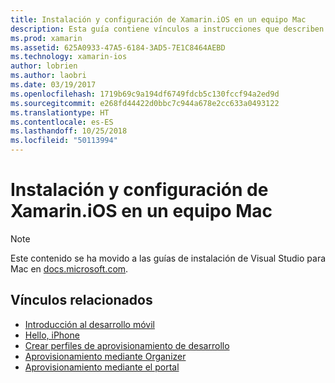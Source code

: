 ```yaml
---
title: Instalación y configuración de Xamarin.iOS en un equipo Mac
description: Esta guía contiene vínculos a instrucciones que describen cómo instalar y configurar Xamarin.iOS en un equipo Mac mediante la configuración de Visual Studio para Mac.
ms.prod: xamarin
ms.assetid: 625A0933-47A5-6184-3AD5-7E1C8464AEBD
ms.technology: xamarin-ios
author: lobrien
ms.author: laobri
ms.date: 03/19/2017
ms.openlocfilehash: 1719b69c9a194df6749fdcb5c130fccf94a2ed9d
ms.sourcegitcommit: e268fd44422d0bbc7c944a678e2cc633a0493122
ms.translationtype: HT
ms.contentlocale: es-ES
ms.lasthandoff: 10/25/2018
ms.locfileid: "50113994"
---
```

# <a name="installing-and-configuring-xamarinios-on-a-mac"></a>Instalación y configuración de Xamarin.iOS en un equipo Mac

> [!NOTE]
> Este contenido se ha movido a las guías de instalación de Visual Studio para Mac en [docs.microsoft.com](https://docs.microsoft.com/visualstudio/mac/installation).

## <a name="related-links"></a>Vínculos relacionados

- [Introducción al desarrollo móvil](~/cross-platform/get-started/introduction-to-mobile-development.md)
- [Hello, iPhone](~/ios/get-started/hello-ios/index.md)
- [Crear perfiles de aprovisionamiento de desarrollo](http://developer.apple.com/library/ios/#documentation/ToolsLanguages/Conceptual/DevPortalGuide/CreatingandDownloadingDevelopmentProvisioningProfiles/CreatingandDownloadingDevelopmentProvisioningProfiles.html)
- [Aprovisionamiento mediante Organizer](http://developer.apple.com/library/ios/#recipes/xcode_help-devices_organizer/articles/provision_device_for_development-generic.html)
- [Aprovisionamiento mediante el portal](http://developer.apple.com/library/ios/#recipes/ProvisioningPortal_Recipes/DownloadingaProvisioningProfile/DownloadingaProvisioningProfile.html)
